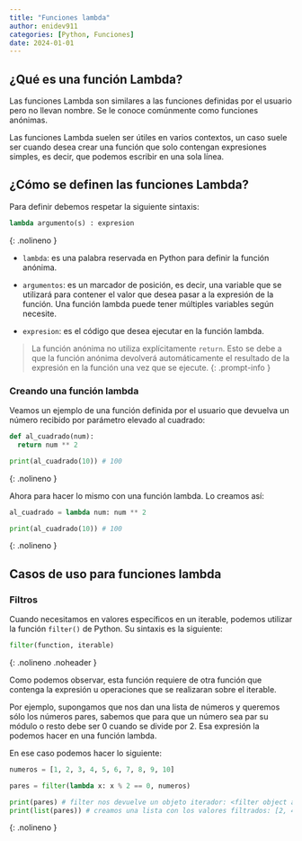 ```yaml
---
title: "Funciones lambda"
author: enidev911
categories: [Python, Funciones]
date: 2024-01-01
---
```


## ¿Qué es una función Lambda?

Las funciones Lambda son similares a las funciones definidas por el usuario pero no llevan nombre. Se le conoce comúnmente como funciones anónimas.

Las funciones Lambda suelen ser útiles en varios contextos, un caso suele ser cuando desea crear una función que solo contengan expresiones simples, es decir, que podemos escribir en una sola línea.

## ¿Cómo se definen las funciones Lambda?

Para definir debemos respetar la siguiente sintaxis:


```python
lambda argumento(s) : expresion
```
{: .nolineno }

- `lambda`: es una palabra reservada en Python para definir la función anónima.

- `argumentos`: es un marcador de posición, es decir, una variable que se utilizará para contener el valor que desea pasar a la expresión de la función. Una función lambda puede tener múltiples variables según necesite.
- `expresion`: es el código que desea ejecutar en la función lambda.


> La función anónima no utiliza explícitamente `return`. Esto se debe a que la función anónima devolverá automáticamente el resultado de la expresión en la función una vez que se ejecute.
{: .prompt-info }


### Creando una función lambda

Veamos un ejemplo de una función definida por el usuario que devuelva un número recibido por parámetro elevado al cuadrado:

```python
def al_cuadrado(num):
  return num ** 2

print(al_cuadrado(10)) # 100
```
{: .nolineno }

Ahora para hacer lo mismo con una función lambda. Lo creamos así:

```python
al_cuadrado = lambda num: num ** 2

print(al_cuadrado(10)) # 100
```
{: .nolineno }


## Casos de uso para funciones lambda


### Filtros

Cuando necesitamos en valores específicos en un iterable, podemos utilizar la función `filter()` de Python. Su sintaxis es la siguiente:


```py
filter(function, iterable)
```
{: .nolineno .noheader }


Como podemos observar, esta función requiere de otra función que contenga la expresión u operaciones que se realizaran sobre el iterable.

Por ejemplo, supongamos que nos dan una lista de números y queremos sólo los números pares, sabemos que para que un número sea par su módulo o resto debe ser 0 cuando se divide por 2. Esa expresión la podemos hacer en una función lambda.

En ese caso podemos hacer lo siguiente:


```python
numeros = [1, 2, 3, 4, 5, 6, 7, 8, 9, 10]

pares = filter(lambda x: x % 2 == 0, numeros)

print(pares) # filter nos devuelve un objeto iterador: <filter object at 0x0000000002105C08>
print(list(pares)) # creamos una lista con los valores filtrados: [2, 4, 6, 8, 10]
```
{: .nolineno }

